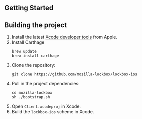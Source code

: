 ## Getting Started

Building the project
--------------------

1. Install the latest [Xcode developer tools](https://developer.apple.com/xcode/downloads/) from Apple.
1. Install Carthage
    ```shell
    brew update
    brew install carthage
    ```
1. Clone the repository:
    ```shell
    git clone https://github.com/mozilla-lockbox/lockbox-ios
    ```
1. Pull in the project dependencies:
    ```shell
    cd mozilla-lockbox
    sh ./bootstrap.sh
    ```
1. Open `Client.xcodeproj` in Xcode.
1. Build the `lockbox-ios` scheme in Xcode.

